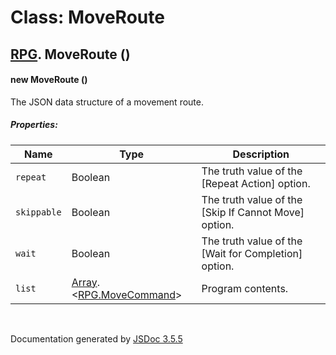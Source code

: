 # Class: MoveRoute

## [RPG](RPG.html).  MoveRoute ()

#### new MoveRoute ()

The JSON data structure of a movement route.

##### Properties:

| Name | Type | Description |
| --- | --- | --- |
| `repeat` | Boolean | The truth value of the [Repeat Action] option. |
| `skippable` | Boolean | The truth value of the [Skip If Cannot Move] option. |
| `wait` | Boolean | The truth value of the [Wait for Completion] option. |
| `list` | [Array](Array.html).<[RPG.MoveCommand](RPG.MoveCommand.html)> | Program contents. |

<dl>
</dl>
 <br>

  Documentation generated by [JSDoc 3.5.5](https://github.com/jsdoc3/jsdoc)

